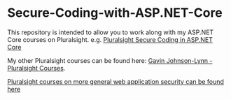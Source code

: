 # Secure-Coding-with-ASP.NET-Core

This repository is intended to allow you to work along with my ASP.NET Core courses on Pluralsight. e.g. [Pluralsight Secure Coding in ASP.NET Core](https://www.pluralsight.com/courses/asp-dot-net-core-6-secure-coding-owasp)

My other Pluralsight courses can be found here: [Gavin Johnson-Lynn - Pluralsight Courses](https://app.pluralsight.com/profile/author/gavin-johnsonlynn).

[Pluralsight courses on more general web application security can be found here](https://app.pluralsight.com/paths/skills/secure-coding)
